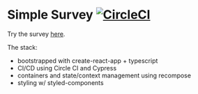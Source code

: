 # Simple Survey [![CircleCI](https://circleci.com/gh/rstrom/simple-survey.svg?style=svg)](https://circleci.com/gh/rstrom/simple-survey)

Try the survey [here](https://rstrom.github.io/simple-survey/).

The stack:

- bootstrapped with create-react-app + typescript
- CI/CD using Circle CI and Cypress
- containers and state/context management using recompose
- styling w/ styled-components
